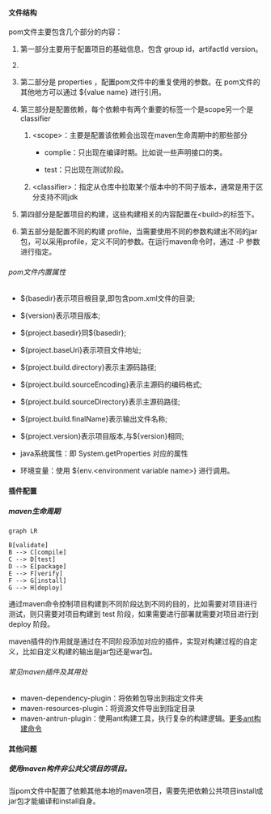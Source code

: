 #### 文件结构

pom文件主要包含几个部分的内容：

1. 第一部分主要用于配置项目的基础信息，包含 group id，artifactId version。

2. 

3. 第二部分是 properties ，配置pom文件中的重复使用的参数。在 pom文件的其他地方可以通过 \$\{value name\} 进行引用。

4. 第三部分是配置依赖，每个依赖中有两个重要的标签一个是scope另一个是 classifier
   
   1. \<scope\>：主要是配置该依赖会出现在maven生命周期中的那些部分
      
      - complie：只出现在编译时期。比如说一些声明接口的类。
      
      - test：只出现在测试阶段。
   
   2. \<classifier\>：指定从仓库中拉取某个版本中的不同子版本，通常是用于区分支持不同jdk

5. 第四部分是配置项目的构建，这些构建相关的内容配置在\<build\>的标签下。

6. 第五部分是配置不同的构建 profile，当需要使用不同的参数构建出不同的jar包，可以采用profile，定义不同的参数。在运行maven命令时，通过 -P 参数进行指定。

###### pom文件内置属性

- ${basedir}表示项目根目录,即包含pom.xml文件的目录;

- \${version}表示项目版本;

- \${project.basedir}同\${basedir};

- \${project.baseUri}表示项目文件地址;

- ${project.build.directory}表示主源码路径;

- ${project.build.sourceEncoding}表示主源码的编码格式;

- ${project.build.sourceDirectory}表示主源码路径;

- ${project.build.finalName}表示输出文件名称;

- \${project.version}表示项目版本,与\${version}相同;

- java系统属性：即 System.getProperties 对应的属性

- 环境变量：使用 \${env.\<environment variable name\>} 进行调用。

#### 插件配置

##### maven生命周期

```mermaid
graph LR

B[validate]
B --> C[compile] 
C --> D[test]
D --> E[package]
E --> F[verify]
F --> G[install]
G --> H[deploy]
```

通过maven命令控制项目构建到不同阶段达到不同的目的，比如需要对项目进行测试，则只需要对项目构建到 test 阶段，如果需要进行部署就需要对项目进行到 deploy 阶段。<br>

maven插件的作用就是通过在不同阶段添加对应的插件，实现对构建过程的自定义，比如自定义构建的输出是jar包还是war包。

###### 常见maven插件及其用处

- maven-dependency-plugin：将依赖包导出到指定文件夹
- maven-resources-plugin：将资源文件导出到指定目录
- maven-antrun-plugin：使用ant构建工具，执行复杂的构建逻辑。[更多ant构建命令](https://ant.apache.org/)

#### 其他问题

##### 使用maven构件非公共父项目的项目。

当pom文件中配置了依赖其他本地的maven项目，需要先把依赖公共项目install成jar包才能编译和install自身。
